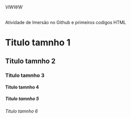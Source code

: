 ###### VlWWW
Atividade de Imersão no Github e primeiros codigos HTML
# Titulo tamnho 1
## Titulo tamnho 2
### Titulo tamnho 3
#### Titulo tamnho 4
##### Titulo tamnho 5
###### Titulo tamnho 6
